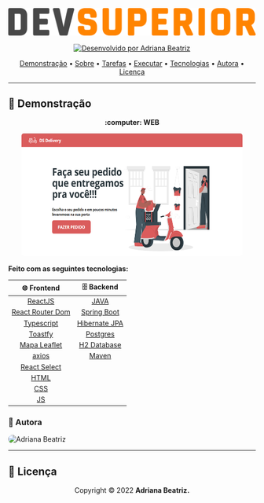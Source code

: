 <img alt="DSVendas" src="banner.svg">

<p align="center"> 
  
  <a href="https://github.com/driica">
    <img alt="Desenvolvido por Adriana Beatriz" src="https://img.shields.io/badge/Desenvolvedora-Adriana_Beatriz-%3498db?color=ff8400&style=for-the-badge">
  </a>
  
<p>

<p align="center">
 <a href="#movie_camera-demonstração">Demonstração</a> •
 <a href="#information_source-sobre">Sobre</a> •
 <a href="#memo-tarefas">Tarefas</a> •
 <a href="#dvd-executar">Executar</a> •
 <a href="#hammer-tecnologias">Tecnologias</a> •
 <a href="#girl-autor">Autora</a> •
 <a href="#page_facing_up-licença">Licença</a>
</p>

---
## :movie_camera: **Demonstração**

<p align="center">
  <b> :computer: WEB </b>
</p>

<p align="center">
  <kbd>
    <img width="450" style="border-radius: 5px" height="250" alt="Demonstração do Projeto" src="demonstracaoproj.png">
  </kbd>
</p>

**Feito com as seguintes tecnologias:**

<div align="center">

|:globe_with_meridians: Frontend|:file_cabinet: Backend|
|:---:|:---:|
|[ReactJS](https://reactjs.org)|[JAVA](https://www.java.com)|
|[React Router Dom](https://v5.reactrouter.com/web/guides/quick-start)|[Spring Boot](https://spring.io/projects/spring-boot)|
|[Typescript](https://www.typescriptlang.org)|[Hibernate JPA](https://hibernate.org/orm/)|
|[Toastfy](https://www.npmjs.com/package/react-toastify)|[Postgres](https://www.postgresql.org)|
|[Mapa Leaflet](https://leafletjs.com/)|[H2 Database](https://www.h2database.com/html/main.html)|
|[axios](https://axios-http.com)|[Maven](https://maven.apache.org/)|
|[React Select](https://react-select.com/home)||
|[HTML](https://developer.mozilla.org/pt-BR/docs/Web/HTML)||
|[CSS](https://developer.mozilla.org/pt-BR/docs/Web/CSS)||
|[JS](https://developer.mozilla.org/pt-BR/docs/Web/JavaScript)||

</div>

### [](https://github.com/driica/DSvendas#--autor) 💎 Autora 
<img style="border-radius: 8px" src="https://github.com/driica.png" width="100px;" alt="Adriana Beatriz"/>


---
## :page_facing_up: **Licença**

<div align="center">
  
<p>Copyright © 2022 <strong>Adriana Beatriz.</strong></p>

</div>
